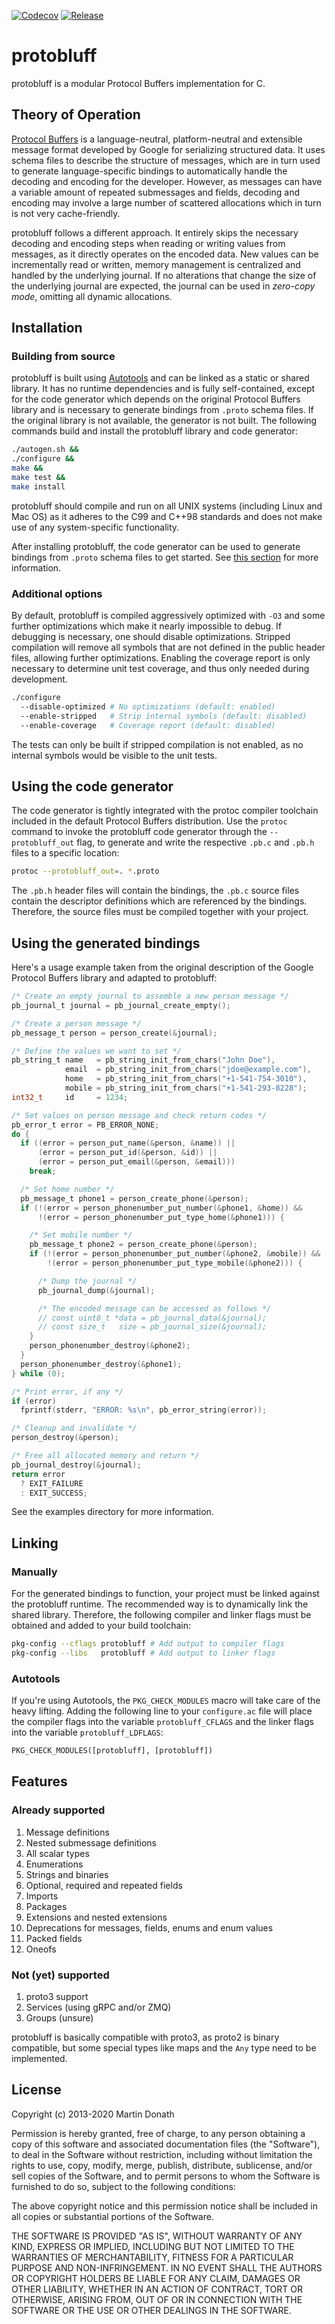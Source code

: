 [![Codecov][codecov-image]][codecov-link]
[![Release][release-image]][release-link]

  [codecov-image]: https://img.shields.io/codecov/c/github/squidfunk/protobluff/master.svg
  [codecov-link]: https://codecov.io/gh/squidfunk/protobluff
  [release-image]: https://img.shields.io/github/release/squidfunk/protobluff.svg
  [release-link]: https://github.com/squidfunk/protobluff/releases/latest

# protobluff

protobluff is a modular Protocol Buffers implementation for C.

## Theory of Operation

[Protocol Buffers][] is a language-neutral, platform-neutral and extensible
message format developed by Google for serializing structured data. It uses
schema files to describe the structure of messages, which are in turn used to
generate language-specific bindings to automatically handle the decoding and
encoding for the developer. However, as messages can have a variable amount
of repeated submessages and fields, decoding and encoding may involve a large
number of scattered allocations which in turn is not very cache-friendly.

protobluff follows a different approach. It entirely skips the necessary
decoding and encoding steps when reading or writing values from messages,
as it directly operates on the encoded data. New values can be incrementally
read or written, memory management is centralized and handled by the underlying
journal. If no alterations that change the size of the underlying journal are
expected, the journal can be used in *zero-copy mode*, omitting all dynamic
allocations.

## Installation

### Building from source

protobluff is built using [Autotools][] and can be linked as a static or shared
library. It has no runtime dependencies and is fully self-contained, except for
the code generator which depends on the original Protocol Buffers library and
is necessary to generate bindings from `.proto` schema files. If the original
library is not available, the generator is not built. The following commands
build and install the protobluff library and code generator:

``` sh
./autogen.sh &&
./configure &&
make &&
make test &&
make install
```

protobluff should compile and run on all UNIX systems (including Linux and Mac
OS) as it adheres to the C99 and C++98 standards and does not make use of any
system-specific functionality.

After installing protobluff, the code generator can be used to generate
bindings from `.proto` schema files to get started. See
[this section](#using-the-code-generator) for more information.

### Additional options

By default, protobluff is compiled aggressively optimized with `-O3` and some
further optimizations which make it nearly impossible to debug. If debugging
is necessary, one should disable optimizations. Stripped compilation will
remove all symbols that are not defined in the public header files, allowing
further optimizations. Enabling the coverage report is only necessary to
determine unit test coverage, and thus only needed during development.

``` sh
./configure
  --disable-optimized # No optimizations (default: enabled)
  --enable-stripped   # Strip internal symbols (default: disabled)
  --enable-coverage   # Coverage report (default: disabled)
```

The tests can only be built if stripped compilation is not enabled, as no
internal symbols would be visible to the unit tests.

## Using the code generator

The code generator is tightly integrated with the protoc compiler toolchain
included in the default Protocol Buffers distribution. Use the `protoc` command
to invoke the protobluff code generator through the `--protobluff_out` flag,
to generate and write the respective `.pb.c` and `.pb.h` files to a specific
location:

``` sh
protoc --protobluff_out=. *.proto
```

The `.pb.h` header files will contain the bindings, the `.pb.c` source files
contain the descriptor definitions which are referenced by the bindings.
Therefore, the source files must be compiled together with your project.

## Using the generated bindings

Here's a usage example taken from the original description of the Google
Protocol Buffers library and adapted to protobluff:

``` c
/* Create an empty journal to assemble a new person message */
pb_journal_t journal = pb_journal_create_empty();

/* Create a person message */
pb_message_t person = person_create(&journal);

/* Define the values we want to set */
pb_string_t name   = pb_string_init_from_chars("John Doe"),
            email  = pb_string_init_from_chars("jdoe@example.com"),
            home   = pb_string_init_from_chars("+1-541-754-3010"),
            mobile = pb_string_init_from_chars("+1-541-293-8228");
int32_t     id     = 1234;

/* Set values on person message and check return codes */
pb_error_t error = PB_ERROR_NONE;
do {
  if ((error = person_put_name(&person, &name)) ||
      (error = person_put_id(&person, &id)) ||
      (error = person_put_email(&person, &email)))
    break;

  /* Set home number */
  pb_message_t phone1 = person_create_phone(&person);
  if (!(error = person_phonenumber_put_number(&phone1, &home)) &&
      !(error = person_phonenumber_put_type_home(&phone1))) {

    /* Set mobile number */
    pb_message_t phone2 = person_create_phone(&person);
    if (!(error = person_phonenumber_put_number(&phone2, &mobile)) &&
        !(error = person_phonenumber_put_type_mobile(&phone2))) {

      /* Dump the journal */
      pb_journal_dump(&journal);

      /* The encoded message can be accessed as follows */
      // const uint8_t *data = pb_journal_data(&journal);
      // const size_t   size = pb_journal_size(&journal);
    }
    person_phonenumber_destroy(&phone2);
  }
  person_phonenumber_destroy(&phone1);
} while (0);

/* Print error, if any */
if (error)
  fprintf(stderr, "ERROR: %s\n", pb_error_string(error));

/* Cleanup and invalidate */
person_destroy(&person);

/* Free all allocated memory and return */
pb_journal_destroy(&journal);
return error
  ? EXIT_FAILURE
  : EXIT_SUCCESS;
```

See the examples directory for more information.

## Linking

### Manually

For the generated bindings to function, your project must be linked against the
protobluff runtime. The recommended way is to dynamically link the shared
library. Therefore, the following compiler and linker flags must be obtained
and added to your build toolchain:

``` sh
pkg-config --cflags protobluff # Add output to compiler flags
pkg-config --libs   protobluff # Add output to linker flags
```

### Autotools

If you're using Autotools, the `PKG_CHECK_MODULES` macro will take care of the
heavy lifting. Adding the following line to your `configure.ac` file will place
the compiler flags into the variable `protobluff_CFLAGS` and the linker flags
into the variable `protobluff_LDFLAGS`:

``` makefile
PKG_CHECK_MODULES([protobluff], [protobluff])
```

## Features

### Already supported

1. Message definitions
2. Nested submessage definitions
3. All scalar types
4. Enumerations
5. Strings and binaries
6. Optional, required and repeated fields
7. Imports
8. Packages
9. Extensions and nested extensions
10. Deprecations for messages, fields, enums and enum values
11. Packed fields
12. Oneofs

### Not (yet) supported

1. proto3 support
2. Services (using gRPC and/or ZMQ)
3. Groups (unsure)

protobluff is basically compatible with proto3, as proto2 is binary compatible,
but some special types like maps and the `Any` type need to be implemented.

## License

Copyright (c) 2013-2020 Martin Donath

Permission is hereby granted, free of charge, to any person obtaining a copy
of this software and associated documentation files (the "Software"), to
deal in the Software without restriction, including without limitation the
rights to use, copy, modify, merge, publish, distribute, sublicense, and/or
sell copies of the Software, and to permit persons to whom the Software is
furnished to do so, subject to the following conditions:

The above copyright notice and this permission notice shall be included in
all copies or substantial portions of the Software.

THE SOFTWARE IS PROVIDED "AS IS", WITHOUT WARRANTY OF ANY KIND, EXPRESS OR
IMPLIED, INCLUDING BUT NOT LIMITED TO THE WARRANTIES OF MERCHANTABILITY,
FITNESS FOR A PARTICULAR PURPOSE AND NON-INFRINGEMENT. IN NO EVENT SHALL THE
AUTHORS OR COPYRIGHT HOLDERS BE LIABLE FOR ANY CLAIM, DAMAGES OR OTHER
LIABILITY, WHETHER IN AN ACTION OF CONTRACT, TORT OR OTHERWISE, ARISING
FROM, OUT OF OR IN CONNECTION WITH THE SOFTWARE OR THE USE OR OTHER DEALINGS
IN THE SOFTWARE.

[Protocol Buffers]: https://developers.google.com/protocol-buffers/docs/overview
[Protocol Buffers Encoding Guide]: https://developers.google.com/protocol-buffers/docs/encoding
[Autotools]: http://www.gnu.org/software/automake/manual/html_node/Autotools-Introduction.html
[Valgrind]: http://valgrind.org/
[LCOV]: http://ltp.sourceforge.net/coverage/lcov.php
